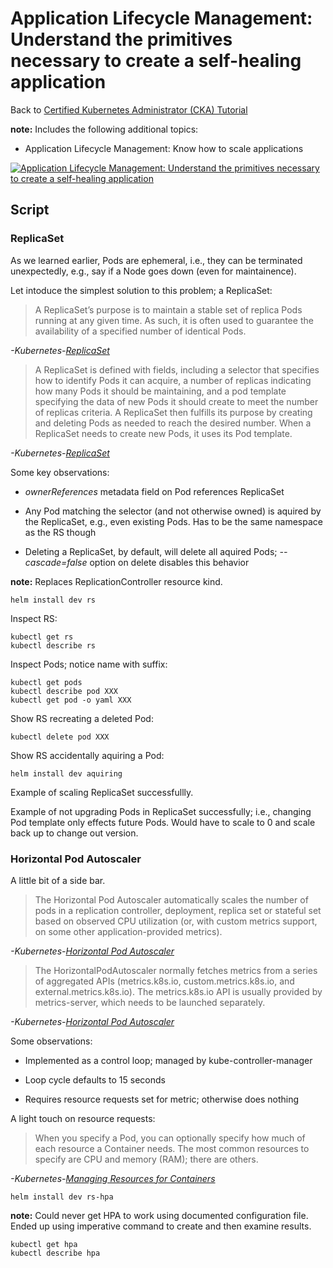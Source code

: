 # Application Lifecycle Management: Understand the primitives necessary to create a self-healing application

Back to [Certified Kubernetes Administrator (CKA) Tutorial](https://github.com/larkintuckerllc/k8s-cka-tutorial)

**note:** Includes the following additional topics:

* Application Lifecycle Management: Know how to scale applications

[![Application Lifecycle Management: Understand the primitives necessary to create a self-healing application](http://img.youtube.com/vi/FNNjDbX0UIo/0.jpg)](https://youtu.be/FNNjDbX0UIo)

## Script

### ReplicaSet

As we learned earlier, Pods are ephemeral, i.e., they can be terminated unexpectedly, e.g., say if a Node goes down (even for maintainence).

Let intoduce the simplest solution to this problem; a ReplicaSet:

> A ReplicaSet’s purpose is to maintain a stable set of replica Pods running at any given time. As such, it is often used to guarantee the availability of a specified number of identical Pods.

*-Kubernetes-[ReplicaSet](https://kubernetes.io/docs/concepts/workloads/controllers/replicaset/)*

> A ReplicaSet is defined with fields, including a selector that specifies how to identify Pods it can acquire, a number of replicas indicating how many Pods it should be maintaining, and a pod template specifying the data of new Pods it should create to meet the number of replicas criteria. A ReplicaSet then fulfills its purpose by creating and deleting Pods as needed to reach the desired number. When a ReplicaSet needs to create new Pods, it uses its Pod template.

*-Kubernetes-[ReplicaSet](https://kubernetes.io/docs/concepts/workloads/controllers/replicaset/)*

Some key observations:

* *ownerReferences* metadata field on Pod references ReplicaSet

* Any Pod matching the selector (and not otherwise owned) is aquired by the ReplicaSet, e.g., even existing Pods.  Has to be the same namespace as the RS though

* Deleting a ReplicaSet, by default, will delete all aquired Pods; *--cascade=false* option on delete disables this behavior

**note:** Replaces ReplicationController resource kind.

```plaintext
helm install dev rs
```

Inspect RS:

```plaintext
kubectl get rs
kubectl describe rs
```

Inspect Pods; notice name with suffix:

```plaintext
kubectl get pods
kubectl describe pod XXX
kubectl get pod -o yaml XXX
```

Show RS recreating a deleted Pod:

```plaintext
kubectl delete pod XXX
```

Show RS accidentally aquiring a Pod:

```plaintext
helm install dev aquiring
```

Example of scaling ReplicaSet successfullly.

Example of not upgrading Pods in ReplicaSet successfully; i.e., changing Pod template only effects future Pods.  Would have to scale to 0 and scale back up to change out version.

### Horizontal Pod Autoscaler

A little bit of a side bar.

> The Horizontal Pod Autoscaler automatically scales the number of pods in a replication controller, deployment, replica set or stateful set based on observed CPU utilization (or, with custom metrics support, on some other application-provided metrics).

*-Kubernetes-[Horizontal Pod Autoscaler](https://kubernetes.io/docs/tasks/run-application/horizontal-pod-autoscale/)*

> The HorizontalPodAutoscaler normally fetches metrics from a series of aggregated APIs (metrics.k8s.io, custom.metrics.k8s.io, and external.metrics.k8s.io). The metrics.k8s.io API is usually provided by metrics-server, which needs to be launched separately.

*-Kubernetes-[Horizontal Pod Autoscaler](https://kubernetes.io/docs/tasks/run-application/horizontal-pod-autoscale/)*

Some observations:

* Implemented as a control loop; managed by kube-controller-manager

* Loop cycle defaults to 15 seconds

* Requires resource requests set for metric; otherwise does nothing

A light touch on resource requests:

> When you specify a Pod, you can optionally specify how much of each resource a Container needs. The most common resources to specify are CPU and memory (RAM); there are others.

*-Kubernetes-[Managing Resources for Containers](https://kubernetes.io/docs/concepts/configuration/manage-resources-containers/)*

```plaintext
helm install dev rs-hpa
```

**note:** Could never get HPA to work using documented configuration file.  Ended up using imperative command to create and then examine results.

```plaintext
kubectl get hpa
kubectl describe hpa
```
